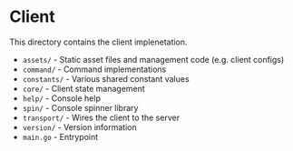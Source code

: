 Client
=======

This directory contains the client implenetation.

 * `assets/` - Static asset files and management code (e.g. client configs)
 * `command/` - Command implementations
 * `constants/` - Various shared constant values
 * `core/` - Client state management
 * `help/` - Console help
 * `spin/` - Console spinner library
 * `transport/` - Wires the client to the server
 * `version/` - Version information
 * `main.go` - Entrypoint
